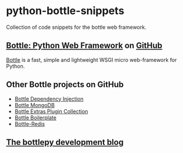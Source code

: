 # python-bottle-snippets
Collection of code snippets for the bottle web framework.

## [Bottle: Python Web Framework](https://github.com/bottlepy/bottle#bottle-python-web-framework) on [GitHub](https://github.com/)
[Bottle](https://bottlepy.org/docs/dev/) is a fast, simple and lightweight WSGI micro web-framework for Python.

## Other Bottle projects on GitHub
- [Bottle Dependency Injection](https://github.com/bottlepy/bottle-inject)
- [Bottle MongoDB](https://github.com/bottlepy/bottle-mongo)
- [Bottle Extras Plugin Collection](https://github.com/bottlepy/bottle-extras)
- [Bottle Boilerplate](https://github.com/bottlepy/bottle-boilerplate)
- [Bottle-Redis](https://github.com/bottlepy/bottle-redis)

## [The bottlepy development blog](https://blog.bottlepy.org/)

